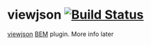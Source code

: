 # viewjson [![Build Status](https://secure.travis-ci.org/outring/viewjson-bem.png?branch=master)](http://travis-ci.org/outring/viewjson-bem)

[viewjson](https://github.com/outring/viewjson-escape) [BEM](http://bem.info/) plugin. More info later
